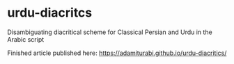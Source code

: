 # urdu-diacritcs
Disambiguating diacritical scheme for Classical Persian and Urdu in the Arabic script

Finished article published here: https://adamiturabi.github.io/urdu-diacritics/
